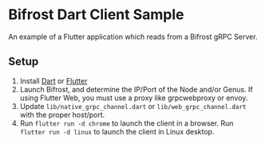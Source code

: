 # Bifrost Dart Client Sample
An example of a Flutter application which reads from a Bifrost gRPC Server.

## Setup
1. Install [Dart](https://dart.dev/get-dart) or [Flutter](https://docs.flutter.dev/get-started/install)
1. Launch Bifrost, and determine the IP/Port of the Node and/or Genus.  If using Flutter Web, you must use a proxy like grpcwebproxy or envoy.
1. Update `lib/native_grpc_channel.dart` or `lib/web_grpc_channel.dart` with the proper host/port.
1. Run `flutter run -d chrome` to launch the client in a browser.  Run `flutter run -d linux` to launch the client in Linux desktop.
